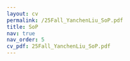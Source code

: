 ```yaml
---
layout: cv
permalink: /25Fall_YanchenLiu_SoP.pdf
title: SoP
nav: true
nav_order: 5
cv_pdf: 25Fall_YanchenLiu_SoP.pdf
---
```


